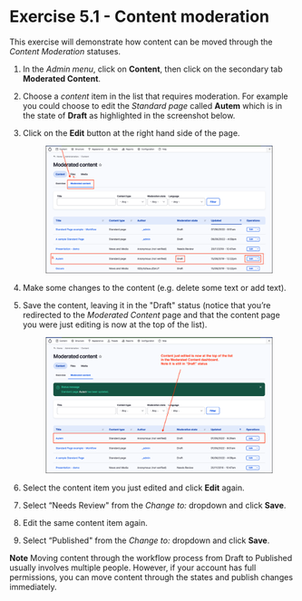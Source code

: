 # Exercise 5.1 - Content moderation

This exercise will demonstrate how content can be moved through the _Content Moderation_ statuses.

1. In the _Admin menu_, click on **Content**, then click on the secondary tab **Moderated Content**.
2. Choose a _content_ item in the list that requires moderation. For example you could choose to edit the _Standard page_ called **Autem** which is in the state of **Draft** as highlighted in the screenshot below.
3.  Click on the **Edit** button at the right hand side of the page.



    <figure><img src="../.gitbook/assets/Ex-5-1-Content-Moderation-1.png" alt=""><figcaption></figcaption></figure>
4. Make some changes to the content (e.g. delete some text or add text).
5.  Save the content, leaving it in the "Draft" status (notice that you’re redirected to the _Moderated Content_ page and that the content page you were just editing is now at the top of the list).



    <figure><img src="../.gitbook/assets/Ex-5-1-Content-Moderation-2.png" alt=""><figcaption></figcaption></figure>
6. Select the content item you just edited and click **Edit** again.
7. Select “Needs Review" from the _Change to:_ dropdown and click **Save**.
8. Edit the same content item again.
9. Select “Published" from the _Change to:_ dropdown and click **Save**.

**Note** Moving content through the workflow process from Draft to Published usually involves multiple people. However, if your account has full permissions, you can move content through the states and publish changes immediately.
